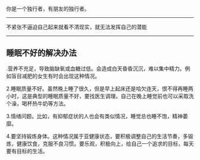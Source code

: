 你是一个独行者，有朋友的独行者。
___
不紧张不逼迫自己起来就看不清现实，就无法发挥自己的潜能
___
## **睡眠不好的解决办法**

.营养不充足，导致脑缺氧或血糖过低。会造成白天昏昏沉沉，难以集中精力。例如盲目减肥的女生有时会出现这种情况。

2.睡眠质量不好。虽然晚上睡了很久，但是早上起床还是哈欠连天，恨不得再睡两小时，这是典型的睡眠质量不好，要找医生调理。自己在晚上睡觉前也可以采取洗个澡，喝杯热牛奶等方法。

3.情绪问题。比如，有抑郁症状的人也会有类似情况，睡觉总也睡不饱，精神萎靡。

4.要坚持锻炼身体。这种情况属于亚健康状态，要积极调整自己的生活节奏，多锻炼，健康饮食，克服不良习惯。要乐观，积极向上，给自己一个追求的目标，每天要有目标的生活。